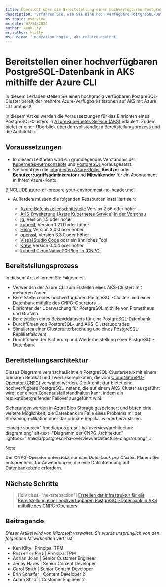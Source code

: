 ```yaml
---
title: Übersicht über die Bereitstellung einer hochverfügbaren PostgreSQL-Datenbank in AKS mithilfe der Azure CLI
description: 'Erfahren Sie, wie Sie eine hoch verfügbare PostgreSQL-Datenbank auf AKS mithilfe des CloudNativePG-Operators bereitstellen!!'
ms.topic: overview
ms.date: 07/24/2024
author: kenkilty
ms.author: kkilty
ms.custom: 'innovation-engine, aks-related-content'
---
```

# Bereitstellen einer hochverfügbaren PostgreSQL-Datenbank in AKS mithilfe der Azure CLI

In diesem Leitfaden stellen Sie einen hochgradig verfügbaren PostgreSQL-Cluster bereit, der mehrere Azure-Verfügbarkeitszonen auf AKS mit Azure CLI umfasst!

In diesem Artikel werden die Voraussetzungen für das Einrichten eines PostgreSQL-Clusters in [Azure Kubernetes Service (AKS)][what-is-aks] erläutert. Zudem bietet er einen Überblick über den vollständigen Bereitstellungsprozess und die Architektur.

## Voraussetzungen

* In diesem Leitfaden wird ein grundlegendes Verständnis der [Kubernetes-Kernkonzepte][core-kubernetes-concepts] und [PostgreSQL][postgresql] vorausgesetzt.
* Sie benötigen die [integrierten Azure-Rollen][azure-roles] **Besitzer** oder **Benutzerzugriffsadministrator** und **Mitwirkender** für ein Abonnement in Ihrem Azure-Konto.

[!INCLUDE [azure-cli-prepare-your-environment-no-header.md](~/reusable-content/azure-cli/azure-cli-prepare-your-environment-no-header.md)]

* Außerdem müssen die folgenden Ressourcen installiert sein:

  * [Azure-Befehlszeilenschnittstelle](/cli/azure/install-azure-cli) Version 2.56 oder höher
  * [AKS-Erweiterung (Azure Kubernetes Service) in der Vorschau][aks-preview]
  * [jq][jq], Version 1.5 oder höher
  * [kubectl][install-kubectl], Version 1.21.0 oder höher
  * [Helm][install-helm], Version 3.0.0 oder höher
  * [openssl][install-openssl], Version 3.3.0 oder höher
  * [Visual Studio Code][install-vscode] oder ein ähnliches Tool
  * [Krew][install-krew], Version 0.4.4 oder höher
  * [kubectl CloudNativePG-Plug-In (CNPG)][cnpg-plugin]

## Bereitstellungsprozess

In diesem Artikel lernen Sie Folgendes:

* Verwenden der Azure CLI zum Erstellen eines AKS-Clusters mit mehreren Zonen
* Bereitstellen eines hochverfügbaren PostgreSQL-Clusters und einer Datenbank mithilfe des [CNPG-Operators][cnpg-plugin]
* Einrichten der Überwachung für PostgreSQL mithilfe von Prometheus und Grafana
* Bereitstellen eines Beispieldatasets für eine PostgreSQL-Datenbank
* Durchführen von PostgreSQL- und AKS-Clusterupgrades
* Simulieren einer Clusterunterbrechung und eines PostgreSQL-Replikatfailovers
* Durchführen der Sicherung und Wiederherstellung einer PostgreSQL-Datenbank

## Bereitstellungsarchitektur

Dieses Diagramm veranschaulicht ein PostgreSQL-Clustersetup mit einem primären Replikat und zwei Lesereplikaten, die vom [CloudNativePG-Operator (CNPG)](https://cloudnative-pg.io/) verwaltet werden. Die Architektur bietet eine hochverfügbare PostgreSQL-Instanz, die auf einem AKS-Cluster ausgeführt wird, der einem Zonenausfall standhalten kann, indem ein replikatübergreifender Failover ausgeführt wird.

Sicherungen werden in [Azure Blob Storage](/azure/storage/blobs/) gespeichert und bieten eine weitere Möglichkeit, die Datenbank im Falle eines Problems mit der Streamingreplikation über das primäre Replikat wiederherzustellen.

:::image source="./media/postgresql-ha-overview/architecture-diagram.png" alt-text="Diagramm der CNPG-Architektur." lightbox="./media/postgresql-ha-overview/architecture-diagram.png":::

> [!NOTE]
> Der CNPG-Operator unterstützt nur *eine Datenbank pro Cluster*. Planen Sie entsprechend für Anwendungen, die eine Datentrennung auf Datenbankebene erfordern.

## Nächste Schritte

> [!div class="nextstepaction"]
> [Erstellen der Infrastruktur für die Bereitstellung einer hochverfügbaren PostgreSQL-Datenbank in AKS mithilfe des CNPG-Operators][create-infrastructure]

## Beitragende

*Dieser Artikel wird von Microsoft verwaltet. Sie wurde ursprünglich von den folgenden Mitwirkenden* verfasst:

* Ken Kilty | Principal TPM
* Russell de Pina | Principal TPM
* Adrian Joian | Senior Customer Engineer
* Jenny Hayes | Senior Content Developer
* Carol Smith | Senior Content Developer
* Erin Schaffer | Content Developer 2
* Adam Sharif | Customer Engineer 2

<!-- LINKS -->
[what-is-aks]: ./what-is-aks.md
[postgresql]: https://www.postgresql.org/
[core-kubernetes-concepts]: ./concepts-clusters-workloads.md
[azure-roles]: ../role-based-access-control/built-in-roles.md
[aks-preview]: ./draft.md#install-the-aks-preview-azure-cli-extension
[jq]: https://jqlang.github.io/jq/
[install-kubectl]: https://kubernetes.io/docs/tasks/tools/install-kubectl/
[install-helm]: https://helm.sh/docs/intro/install/
[install-openssl]: https://www.openssl.org/
[install-vscode]: https://code.visualstudio.com/Download
[install-krew]: https://krew.sigs.k8s.io/
[cnpg-plugin]: https://cloudnative-pg.io/documentation/current/kubectl-plugin/#using-krew
[create-infrastructure]: ./create-postgresql-ha.md
